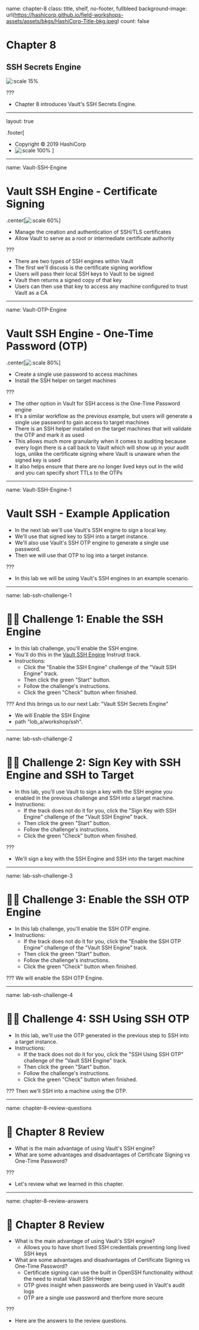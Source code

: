 name: chapter-8
class: title, shelf, no-footer, fullbleed
background-image: url(https://hashicorp.github.io/field-workshops-assets/assets/bkgs/HashiCorp-Title-bkg.jpeg)
count: false

# Chapter 8
## SSH Secrets Engine

![:scale 15%](https://hashicorp.github.io/field-workshops-assets/assets/logos/logo_vault.png)

???

* Chapter 8 introduces Vault's SSH Secrets Engine.

---
layout: true

.footer[
- Copyright © 2019 HashiCorp
- ![:scale 100%](https://hashicorp.github.io/field-workshops-assets/assets/logos/HashiCorp_Icon_Black.svg)
]

---
name: Vault-SSH-Engine

# Vault SSH Engine - Certificate Signing
.center[![:scale 60%](images/ssh_workflow.png)]

* Manage the creation and authentication of SSH/TLS certificates
* Allow Vault to serve as a root or intermediate certificate authority

???
* There are two types of SSH engines within Vault
* The first we'll discuss is the certificate signing workflow
* Users will pass their local SSH keys to Vault to be signed
* Vault then returns a signed copy of that key
* Users can then use that key to access any machine configured to trust Vault as a CA

---
name: Vault-OTP-Engine

# Vault SSH Engine - One-Time Password (OTP)
.center[![:scale 80%](images/ssh_otp_workflow.png)]

* Create a single use password to access machines
* Install the SSH helper on target machines

???
* The other option in Vault for SSH access is the One-Time Password engine
* It's a similar workflow as the previous example, but users will generate a single use password to gain access to target machines
* There is an SSH helper installed on the target machines that will validate the OTP and mark it as used
* This allows much more granularity when it comes to auditing because every login there is a call back to Vault which will show up in your audit logs, unlike the certificate signing where Vault is unaware when the signed key is used
* It also helps ensure that there are no longer lived keys out in the wild and you can specify short TTLs to the OTPs

---
name: Vault-SSH-Engine-1
# Vault SSH - Example Application

* In the next lab we'll use Vault's SSH engine to sign a local key.
* We'll use that signed key to SSH into a target instance.
* We'll also use Vault's SSH OTP engine to generate a single use password.
* Then we will use that OTP to log into a target instance.

???
* In this lab we will be using Vault's SSH engines in an example scenario.

---
name: lab-ssh-challenge-1
# 👩‍💻 Challenge 1: Enable the SSH Engine
* In this lab challenge, you'll enable the SSH engine.
* You'll do this in the [Vault SSH Engine](https://play.instruqt.com/hashicorp/invite/qleasfx1dszc) Instruqt track.
* Instructions:
  * Click the "Enable the SSH Engine" challenge of the "Vault SSH Engine" track.
  * Then click the green "Start" button.
  * Follow the challenge's instructions.
  * Click the green "Check" button when finished.

???
And this brings us to our next Lab:  "Vault SSH Secrets Engine"
* We will Enable the SSH Engine
* path "lob_a/workshop/ssh".

---
name: lab-ssh-challenge-2
# 👩‍💻 Challenge 2: Sign Key with SSH Engine and SSH to Target
* In this lab, you'll use Vault to sign a key with the SSH engine you enabled in the previous challenge and SSH into a target machine.
* Instructions:
  * If the track does not do it for you, click the "Sign Key with SSH Engine" challenge of the "Vault SSH Engine" track.
  * Then click the green "Start" button.
  * Follow the challenge's instructions.
  * Click the green "Check" button when finished.

???
* We'll sign a key with the SSH Engine and SSH into the target machine

---
name: lab-ssh-challenge-3
# 👩‍💻 Challenge 3: Enable the SSH OTP Engine
* In this lab challenge, you'll enable the SSH OTP engine.
* Instructions:
  * If the track does not do it for you, click the "Enable the SSH OTP Engine" challenge of the "Vault SSH Engine" track.
  * Then click the green "Start" button.
  * Follow the challenge's instructions.
  * Click the green "Check" button when finished.

???
We will enable the SSH OTP Engine.

---
name: lab-ssh-challenge-4
# 👩‍💻 Challenge 4: SSH Using SSH OTP
* In this lab, we'll use the OTP generated in the previous step to SSH into a target instance.
* Instructions:
  * If the track does not do it for you, click the "SSH Using SSH OTP" challenge of the "Vault SSH Engine" track.
  * Then click the green "Start" button.
  * Follow the challenge's instructions.
  * Click the green "Check" button when finished.

???
Then we'll SSH into a machine using the OTP.

---
name: chapter-8-review-questions
# 📝 Chapter 8 Review
* What is the main advantage of using Vault's SSH engine?
* What are some advantages and disadvantages of Certificate Signing vs One-Time Password?

???
* Let's review what we learned in this chapter.

---
name: chapter-8-review-answers
# 📝 Chapter 8 Review
* What is the main advantage of using Vault's SSH engine?
  * Allows you to have short lived SSH credentials preventing long lived SSH keys
* What are some advantages and disadvantages of Certificate Signing vs One-Time Password?
  * Certificate signing can use the built in OpenSSH functionality without the need to install Vault SSH-Helper
  * OTP gives insight when passwords are being used in Vault's audit logs
  * OTP are a single use password and therfore more secure

???
* Here are the answers to the review questions.